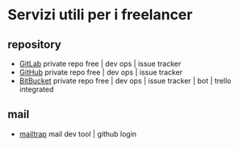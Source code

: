 # Servizi utili per i freelancer #

## repository ##

* [GitLab](http://gitlab.com/) private repo free | dev ops | issue tracker
* [GitHub](https://github.com) private repo free | dev ops | issue tracker
* [BitBucket](http://bitbucket.org/) private repo free | dev ops | issue tracker | bot | trello integrated

## mail ##

* [mailtrap](https://mailtrap.io/) mail dev tool | github login
